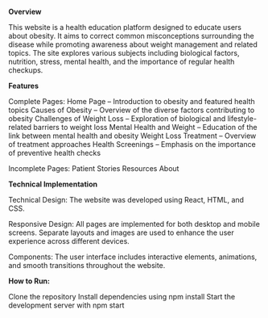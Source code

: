 **Overview**

This website is a health education platform designed to educate users about obesity. It aims to correct common misconceptions surrounding the disease while promoting awareness about weight management and related topics. The site explores various subjects including biological factors, nutrition, stress, mental health, and the importance of regular health checkups.

**Features**

Complete Pages:
Home Page – Introduction to obesity and featured health topics
Causes of Obesity – Overview of the diverse factors contributing to obesity
Challenges of Weight Loss – Exploration of biological and lifestyle-related barriers to weight loss
Mental Health and Weight – Education of the link between mental health and obesity
Weight Loss Treatment – Overview of treatment approaches
Health Screenings – Emphasis on the importance of preventive health checks

Incomplete Pages:
Patient Stories
Resources
About

**Technical Implementation**

Technical Design:
The website was developed using React, HTML, and CSS.

Responsive Design:
All pages are implemented for both desktop and mobile screens. Separate layouts and images are used to enhance the user experience across different devices.

Components:
The user interface includes interactive elements, animations, and smooth transitions throughout the website.

**How to Run:**

Clone the repository
Install dependencies using npm install
Start the development server with npm start
